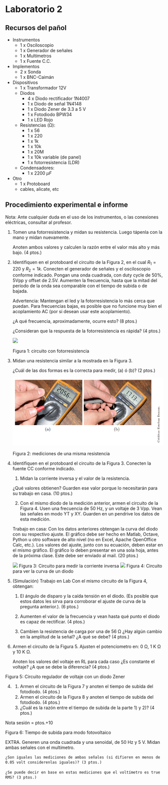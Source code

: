 # Laboratorio 2

## Recursos del pañol

- Instrumentos
  - 1 x Osciloscopio
  - 1 x Generador de señales
  - 1 x Multímetros
  - 1 x Fuente C.C.
- Implementos
  - 2 x Sonda
  - 1 x BNC-Caimán
- Dispositivos
  - 1 x Transformador 12V
  - Diodos
    - 4 x Diodo rectificador 1N4007
    - 1 x Diodo de señal 1N4148
    - 1 x Diodo Zener de 3.3 a 5 V
    - 1 x Fotodiodo BPW34
    - 1 x LED Rojo
  - Resistencias (Ω):
    - 1 x 56
    - 1 x 220
    - 1 x 1k
    - 1 x 10k
    - 1 x 20M
    - 1 x 10k variable (de panel)
    - 1 x fotorresistencia (LDR)
  - Condensadores:
    - 1 x 2200 $\mu F$
- Otro
    - 1 x Protoboard
    - cables, alicate, etc

## Procedimiento experimental e informe

Nota: Ante cualquier duda en el uso de los instrumentos, o las conexiones eléctricas, consultar al profesor.

1. Tomen una fotorresistencia y midan su resistencia. Luego tápenla con la mano y midan nuevamente.

   Anoten ambos valores y calculen la razón entre el valor más alto y más bajo. (4 ptos.)

2. Identifiquen en el protoboard el circuito de la Figura 2, en el cual $R_1=220$ y $R_2= 1k$. Conecten el generador de señales y el osciloscopio conforme indicado. Pongan una onda cuadrada, con duty cycle de 50%, 5Vpp y offset de 2.5V. Aumenten la frecuencia, hasta que la mitad del período de la onda sea comparable con el tiempo de subida o de bajada.

   Advertencia: Mantengan el led y la fotorresistencia lo más cerca que puedan. Para frecuencias bajas, es posible que no funcione muy bien el acoplamiento AC (por si desean usar este acoplamiento).

   ¿A qué frecuencia, aproximadamente, ocurre esto? (8 ptos.) 
   
   ¿Consideran que la respuesta de la fotorresistencia es rápida? (4 ptos.)

   <img src="https://julianodb.github.io/electronic_circuits_diagrams/ldr.png" width="300">

   Figura 1: circuito con fotorresistencia

3. Midan una resistencia similar a la mostrada en la Figura 3.

    ¿Cuál de las dos formas es la correcta para medir, (a) ó (b)? (2 ptos.)

    ![Figura 3](../img/L1_F3.png "Figura 3")

    Figura 2: mediciones de una misma resistencia

4. Identifiquen en el protoboard el circuito de la Figura 3. Conecten la fuente CC conforme indicado.
    1. Midan la corriente inversa y el valor de la resistencia.
    
    ¿Qué valores obtienen? Guarden ese valor porque lo necesitarán para su trabajo en casa. (10 ptos.)
    
    2. Con el mismo diodo de la medición anterior, armen el circuito de la Figura 4. Usen una frecuencia de 50 Hz, y un voltaje de 3 Vpp. Vean las señales en modo YT y XY. Guarden en un pendrive los datos de esta medición.
    
    Trabajo en casa: Con los datos anteriores obtengan la curva del diodo con su respectivo ajuste. El gráfico debe ser hecho en Matlab, Octave, Python u otro software de alto nivel (no en Excel, Apache OpenOffice Calc, etc.). Los valores del ajuste, junto con su ecuación, deben estar en el mismo gráfico. El gráfico lo deben presentar en una sola hoja, antes de la próxima clase. Este debe ser enviado al mail. (20 ptos.) 

    <img src="https://julianodb.github.io/electronic_circuits_diagrams/reverse_diode_resistance.png" width="300">
    Figura 3: Circuito para medir la corriente inversa

    <img src="https://julianodb.github.io/electronic_circuits_diagrams/reverse_diode_resistance.png" width="300">
    Figura 4: Circuito para ver la curva de un diodo

2. (Simulación) Trabajo en Lab Con el mismo circuito de la Figura 4,
obtengan:
    1. El ángulo de disparo y la caída tensión en el diodo. (Es posible que estos datos les sirva para corroborar el ajuste de curva de la pregunta anterior.). (6 ptos.)
    
    2. Aumenten el valor de la frecuencia y vean hasta qué punto el diodo es capaz de rectificar. (4 ptos.)
    
    3. Cambien la resistencia de carga por una de 56 Ω ¿Hay algún cambio en la amplitud de la señal? ¿A qué se debe? (4 ptos.)

3. Armen el circuito de la Figura 5. Ajusten el potenciometro en: 0 Ω, 1 K Ω y 10 K Ω. 
   
   Anoten los valores del voltaje en RL para cada caso ¿Es constante el voltaje? ¿A que se debe la diferencia? (4 ptos.)

Figura 5: Circuito regulador de voltaje con un diodo Zener

4. 
    1. Armen el circuito de la Figura 7 y anoten el tiempo de subida del fotodiodo. (4 ptos.)
    2. Armen el circuito de la Figura 8 y anoten el tiempo de subida del fotodiodo. (4 ptos.)
    3. ¿Cuál es la razón entre el tiempo de subida de la parte 1) y 2)? (4 ptos.)

Nota sesión = ptos.+10

Figura 6: Tiempo de subida para modo fotovoltaico

EXTRA. Generen una onda cuadrada y una senoidal, de 50 Hz y 5 V. Midan ambas señales con el multímetro.

    ¿Son iguales las mediciones de ambas señales (si difieren en menos de 0.05 volt considerenlas iguales)? (3 ptos.)
    
    ¿Se puede decir en base en estas mediciones que el voltímetro es true RMS? (3 ptos.)